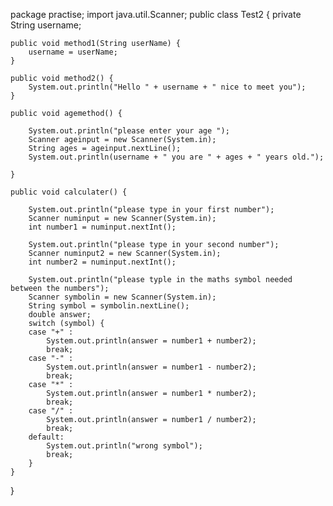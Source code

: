 package practise;
import java.util.Scanner;
public class Test2 {
	private String username;

	public void method1(String userName) {
		username = userName;
	}

	public void method2() {
		System.out.println("Hello " + username + " nice to meet you");
	}

	public void agemethod() {

		System.out.println("please enter your age ");
		Scanner ageinput = new Scanner(System.in);
		String ages = ageinput.nextLine();
		System.out.println(username + " you are " + ages + " years old.");

	}

	public void calculater() {

		System.out.println("please type in your first number");
		Scanner numinput = new Scanner(System.in);
		int number1 = numinput.nextInt();

		System.out.println("please type in your second number");
		Scanner numinput2 = new Scanner(System.in);
		int number2 = numinput.nextInt();

		System.out.println("please typle in the maths symbol needed between the numbers");
		Scanner symbolin = new Scanner(System.in);
		String symbol = symbolin.nextLine();
		double answer;
		switch (symbol) {
		case "+" :
			System.out.println(answer = number1 + number2); 
			break;
		case "-" :
			System.out.println(answer = number1 - number2);
			break;
		case "*" :
			System.out.println(answer = number1 * number2);
			break;
		case "/" :
			System.out.println(answer = number1 / number2);
			break;
		default:
			System.out.println("wrong symbol");
			break;
		}
	}
}

